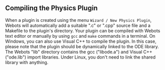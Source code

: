 ## Compiling the Physics Plugin

When a plugin is created using the menu `Wizard / New Physics Plugin`, Webots
will automatically add a suitable ".c" or ".cpp" source file and a Makefile to
the plugin's directory. Your plugin can be compiled with Webots text editor or
manually by using `gcc` and `make` commands in a terminal. On Windows, you can
also use Visual C++ to compile the plugin. In this case, please note that the
plugin should be dynamically linked to the ODE library. The Webots "lib"
directory contains the gcc ("libode.a") and Visual C++ ("ode.lib") import
libraries. Under Linux, you don't need to link the shared library with anything.
